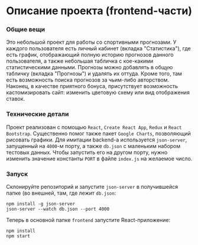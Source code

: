 # Описание проекта (frontend-части)
### Общие вещи
Это небольшой проект для работы со спортивными прогнозами. У каждого пользователя есть личный кабинет (вкладка "Статистика"), где есть график, отображающий полную историю прогнозов данного пользователя, а также небольшая табличка с кое-какими статистическими данными. Прогнозы можно добавлять в общую табличку (вкладка "Прогнозы") и удалять их оттуда. Кроме того, там есть возможность поиска прогнозов за чьим-либо авторством. Наконец, в качестве приятного бонуса, присутствует возможность кастомизировать сайт: изменить цветовую схему или вид отображения ставок.
### Технические детали
Проект реализован c помощью `React`, `Create React App`, `Redux` и `React Bootstrap`. Существенно помог также пакет `Google Charts`, позволяющий рисовать графики. Для имитации backend-a используется `json-server`, запущенный на `4000`-м порту, а также `db.json` с маленьким набором тестовых данных. Чтобы запустить его на другом порту, нужно изменить значение константы `PORT` в файле `index.js` на желаемое число. 
### Запуск
Склонируйте репозиторий и запустите `json-server` в получившейся папке (во внешней, там, где лежит `db.json`:
```shell
npm install -g json-server
json-server --watch db.json --port 4000
```

Теперь в основной папке `frontend` запустите React-приложение:
```shell
npm install
npm start
```